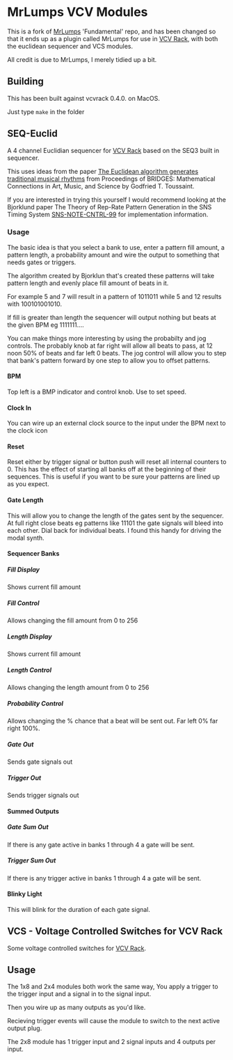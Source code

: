 # MrLumps VCV Modules
This is a fork of [MrLumps](https://github.com/MrLumps) 'Fundamental' repo, and has been changed so that it ends up as a plugin called MrLumps for use in [VCV Rack](vcvrack.com), with both the euclidean sequencer and VCS modules.

All credit is due to MrLumps, I merely tidied up a bit.

## Building
This has been built against vcvrack 0.4.0. on MacOS.

Just type `make` in the folder

## SEQ-Euclid
A 4 channel Euclidian sequencer for [VCV Rack](vcvrack.com) based on the SEQ3 built in sequencer.

This uses ideas from the paper [The Euclidean algorithm generates traditional musical rhythms](http://cgm.cs.mcgill.ca/~godfried/rhythm-and-mathematics.html) from Proceedings of BRIDGES: Mathematical Connections in Art, Music, and Science by Godfried T. Toussaint.

If you are interested in trying this yourself I would recommend looking at the Bjorklund paper The Theory of Rep-Rate Pattern Generation in the SNS Timing System [SNS-NOTE-CNTRL-99](https://www.google.ca/url?sa=t&rct=j&q=&esrc=s&source=web&cd=1&cad=rja&uact=8&ved=0ahUKEwjnms7w0vPWAhWlx4MKHafnCJQQFggpMAA&url=https%3A%2F%2Fpdfs.semanticscholar.org%2Fc652%2Fd0a32895afc5d50b6527447824c31a553659.pdf&usg=AOvVaw1CzsXZMPaPY938Z1PG5zBC) for implementation information.

### Usage 
The basic idea is that you select a bank to use, enter a pattern fill amount, a pattern length, a probability amount and wire the output to something that needs gates or triggers.

The algorithm created by Bjorklun that's created these patterns will take pattern length and evenly place fill amount of beats in it.

For example 5 and 7 will result in a pattern of 1011011 while 5 and 12 results with 100101001010.

If fill is greater than length the sequencer will output nothing but beats at the given BPM eg 1111111....

You can make things more interesting by using the probabilty and jog controls. 
The probably knob at far right will allow all beats to pass, at 12 noon 50% of beats and far left 0 beats.
The jog control will allow you to step that bank's pattern forward by one step to allow you to offset patterns.


#### BPM
Top left is a BMP indicator and control knob. Use to set speed.

#### Clock In
You can wire up an external clock source to the input under the BPM next to the clock icon

#### Reset
Reset either by trigger signal or button push will reset all internal counters to 0. This has the effect of starting all banks off at the beginning of their sequences.
This is useful if you want to be sure your patterns are lined up as you expect.

#### Gate Length
This will allow you to change the length of the gates sent by the sequencer. At full right close beats eg patterns like 11101 the gate signals will bleed into each other. Dial back for individual beats. I found this handy for driving the modal synth.

#### Sequencer Banks

##### Fill Display
Shows current fill amount

##### Fill Control
Allows changing the fill amount from 0 to 256

##### Length Display
Shows current fill amount

##### Length Control
Allows changing the length amount from 0 to 256

##### Probability Control
Allows changing the % chance that a beat will be sent out. Far left 0% far right 100%.

##### Gate Out
Sends gate signals out

##### Trigger Out
Sends trigger signals out

#### Summed Outputs

##### Gate Sum Out
If there is any gate active in banks 1 through 4 a gate will be sent.


##### Trigger Sum Out
If there is any trigger active in banks 1 through 4 a gate will be sent.

#### Blinky Light
This will blink for the duration of each gate signal.

## VCS - Voltage Controlled Switches for VCV Rack

Some voltage controlled switches for [VCV Rack](vcvrack.com).

## Usage 

The 1x8 and 2x4 modules both work the same way, You apply a trigger to the trigger input and a signal in to the signal input. 

Then you wire up as many outputs as you'd like.

Recieving trigger events will cause the module to switch to the next active output plug.

The 2x8 module has 1 trigger input and 2 signal inputs and 4 outputs per input.

